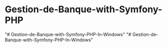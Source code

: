 # Gestion-de-Banque-with-Symfony-PHP
"# Gestion-de-Banque-with-Symfony-PHP-In-Windows" 
"# Gestion-de-Banque-with-Symfony-PHP-In-Windows" 
